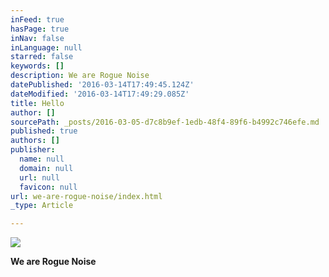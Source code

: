 ```yaml
---
inFeed: true
hasPage: true
inNav: false
inLanguage: null
starred: false
keywords: []
description: We are Rogue Noise
datePublished: '2016-03-14T17:49:45.124Z'
dateModified: '2016-03-14T17:49:29.085Z'
title: Hello
author: []
sourcePath: _posts/2016-03-05-d7c8b9ef-1edb-48f4-89f6-b4992c746efe.md
published: true
authors: []
publisher:
  name: null
  domain: null
  url: null
  favicon: null
url: we-are-rogue-noise/index.html
_type: Article

---
```

![](https://s3-us-west-2.amazonaws.com/the-grid-img/p/3573f2e6e2687c119f70d27366da964496241693.jpg)

**We are Rogue Noise**